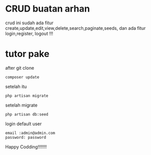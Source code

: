 # CRUD buatan arhan

crud ini sudah ada fitur create,update,edit,view,delete,search,paginate,seeds, dan ada fitur login,register, logout !!!

# tutor pake

after git clone 

```
composer update
```
setelah itu
```
php artisan migrate
```

setelah migrate 
```
php artisan db:seed
```

login default user
```
email :admin@admin.com
password: password
```

Happy Codding!!!!!!!
